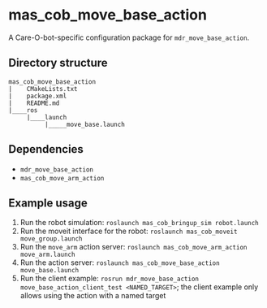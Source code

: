 # mas_cob_move_base_action

A Care-O-bot-specific configuration package for `mdr_move_base_action`.

## Directory structure

```
mas_cob_move_base_action
|    CMakeLists.txt
|    package.xml
|    README.md
|____ros
     |____launch
          |_____move_base.launch
```

## Dependencies

* ``mdr_move_base_action``
* ``mas_cob_move_arm_action``

## Example usage

1. Run the robot simulation: ``roslaunch mas_cob_bringup_sim robot.launch``
2. Run the moveit interface for the robot: ``roslaunch mas_cob_moveit move_group.launch``
3. Run the ``move_arm`` action server: ``roslaunch mas_cob_move_arm_action move_arm.launch``
4. Run the action server: ``roslaunch mas_cob_move_base_action move_base.launch``
5. Run the client example: ``rosrun mdr_move_base_action move_base_action_client_test <NAMED_TARGET>``; the client example only allows using the action with a named target
